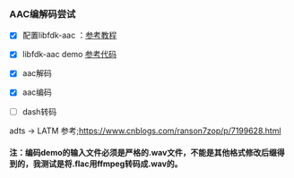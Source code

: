 ### AAC编解码尝试

 - [x] 配置libfdk-aac ：[参考教程](http://discuss.seekloud.org:50080/d/262-libfdk-acc-windows)   
 - [x] libfdk-aac demo [参考代码](https://github.com/akanchi/aac-example)
 - [x] aac解码
 - [x] aac编码
 - [ ] dash转码


 adts -> LATM  参考;https://www.cnblogs.com/ranson7zop/p/7199628.html 

#### 注：编码demo的输入文件必须是严格的.wav文件，不能是其他格式修改后缀得到的，我测试是将.flac用ffmpeg转码成.wav的。
